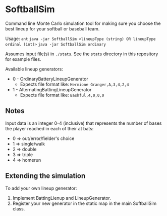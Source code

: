 # SoftballSim
Command line Monte Carlo simulation tool for making sure you choose the best lineup for your 
softball or baseball team.

Usage:
`ant`
`java -jar SoftballSim <lineupType (string) OR lineupType ordinal (int)>`
`java -jar SoftballSim ordinary`

Assumes input file(s) in `./stats`. See the `stats` directory in this repository for example files.

Available lineup generators:
*  0 - OrdinaryBatteryLineupGenerator
   *  Expects file format like: `Hermione Granger,A,3,4,2,4`
*  1 - AlternatingBattingLineupGenerator
   *  Expects file format like: `Bashful,4,0,0,0` 
		
## Notes

Input data is an integer 0-4 (inclusive) that represents the number of bases the player reached in each of their at bats:
*  0 => out/error/fielder's choice
*  1 => single/walk
*  2 => double
*  3 => triple
*  4 => homerun
		
## Extending the simulation
To add your own lineup generator:
1. Implement BattingLienup and LineupGenerator.
1. Register your new generator in the static map in the main SoftballSim class.
		
